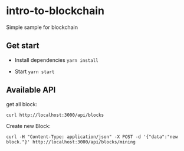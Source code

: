 # intro-to-blockchain
Simple sample for blockchain

## Get start

- Install dependencies
`yarn install`

- Start
`yarn start`

## Available API
get all block:

`curl http://localhost:3000/api/blocks`

Create new Block:

`curl -H "Content-Type: application/json" -X POST -d '{"data":"new block."}' http://localhost:3000/api/blocks/mining`
